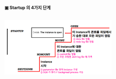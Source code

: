 **▣ Startup 의 4가지 단계**

<br/>
<img src="https://github.com/corvina1208/Oracle_Admin/blob/main/startup.png" width="70%" height="70%">
<br/>
